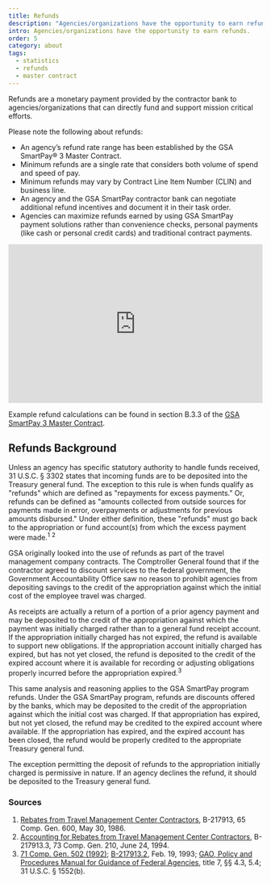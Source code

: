 ```yaml
---
title: Refunds
description: "Agencies/organizations have the opportunity to earn refunds that can directly fund and support mission critical efforts."
intro: Agencies/organizations have the opportunity to earn refunds.
order: 5
category: about
tags:
  - statistics
  - refunds
  - master contract
---
```


Refunds are a monetary payment provided by the contractor bank to agencies/organizations that can directly fund and support mission critical efforts. 

Please note the following about refunds:

- An agency’s refund rate range has been established by the GSA SmartPay® 3 Master Contract.
- Minimum refunds are a single rate that considers both volume of spend and speed of pay.
- Minimum refunds may vary by Contract Line Item Number (CLIN) and business line.  
- An agency and the GSA SmartPay contractor bank can negotiate additional refund incentives and document it in their task order.  
- Agencies can maximize refunds earned by using GSA SmartPay payment solutions rather than convenience checks, personal payments (like cash or personal credit cards) and traditional contract payments.

<iframe width="100%" height="315" src="https://www.youtube.com/embed/5iYRruEPUNM?rel=0" title="YouTube video player" frameborder="0" allow="accelerometer; clipboard-write; encrypted-media; gyroscope; picture-in-picture; web-share" allowfullscreen sandbox="allow-scripts allow-same-origin allow-popups"></iframe>

Example refund calculations can be found in section B.3.3 of the [GSA SmartPay 3 Master Contract](/about/master-contract/).

## Refunds Background

Unless an agency has specific statutory authority to handle funds received, 31 U.S.C. § 3302 states that incoming funds are to be deposited into the Treasury general fund. The exception to this rule is when funds qualify as "refunds" which are defined as "repayments for excess payments." Or, refunds can be defined as "amounts collected from outside sources for payments made in error, overpayments or adjustments for previous amounts disbursed." Under either definition, these "refunds" must go back to the appropriation or fund account(s) from which the excess payment were made.<sup>1</sup> <sup>2</sup>

GSA originally looked into the use of refunds as part of the travel management company contracts. The Comptroller General found that if the contractor agreed to discount services to the federal government, the Government Accountability Office saw no reason to prohibit agencies from depositing savings to the credit of the appropriation against which the initial cost of the employee travel was charged.

As receipts are actually a return of a portion of a prior agency payment and may be deposited to the credit of the appropriation against which the payment was initially charged rather than to a general fund receipt account. If the appropriation initially charged has not expired, the refund is available to support new obligations. If the appropriation account initially charged has expired, but has not yet closed, the refund is deposited to the credit of the expired account where it is available for recording or adjusting obligations properly incurred before the appropriation expired.<sup>3</sup>

This same analysis and reasoning applies to the GSA SmartPay program refunds. Under the GSA SmartPay program, refunds are discounts offered by the banks, which may be deposited to the credit of the appropriation against which the initial cost was charged. If that appropriation has expired, but not yet closed, the refund may be credited to the expired account where available. If the appropriation has expired, and the expired account has been closed, the refund would be properly credited to the appropriate Treasury general fund.

The exception permitting the deposit of refunds to the appropriation initially charged is permissive in nature. If an agency declines the refund, it should be deposited to the Treasury general fund.

### Sources

1. [Rebates from Travel Management Center Contractors](https://www.gao.gov/products/b-217913), B-217913, 65 Comp. Gen. 600, May 30, 1986.
1. [Accounting for Rebates from Travel Management Center Contractors](https://www.gao.gov/products/b-217913.3), B-217913.3, 73 Comp. Gen. 210, June 24, 1994.
1. [71 Comp. Gen. 502 (1992)](https://www.gao.gov/products/b-245856.7); [B-217913.2](https://www.gao.gov/products/b-217913.2), Feb. 19, 1993; [GAO, Policy and Procedures Manual for Guidance of Federal Agencies](https://www.gao.gov/products/149099), title 7, §§ 4.3, 5.4; 31 U.S.C. § 1552(b).
